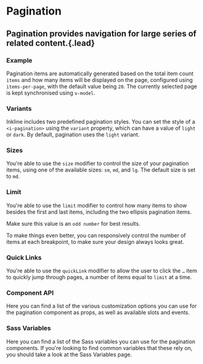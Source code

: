 # Pagination
## Pagination provides navigation for large series of related content.{.lead}

### Example
Pagination items are automatically generated based on the total item count `items` and how many items will be displayed on the page, configured using `items-per-page`, with the default value being `20`. The currently selected page is kept synchronised using `v-model`.

<i-code-preview title="Pagination Example">
<i-pagination v-model="currentPage" :items="300" :items-per-page="20"></i-pagination>
<template slot="html">

~~~html
<i-pagination v-model="currentPage" :items="300" :items-per-page="20"></i-pagination>
~~~

</template>
<template slot="js">

~~~js
export default {
  data () {
    return {
      currentPage: 1
    };
  }
}
~~~

</template>
</i-code-preview>


### Variants
Inkline includes two predefined pagination styles. You can set the style of a `<i-pagination>` using the `variant` property, which can have a value of `light` or `dark`. By default, pagination uses the `light` variant.

<i-code-preview title="Pagination Variants">
<i-pagination v-model="currentPageLight" variant="light" :items="100" :items-per-page="10" class="_margin-bottom-1"></i-pagination>
<i-pagination v-model="currentPageDark" variant="dark" :items="100" :items-per-page="10"></i-pagination>
<template slot="html">

~~~html
<i-pagination v-model="currentPage" variant="light" :items="100" :items-per-page="10"></i-pagination>
~~~
~~~html
<i-pagination v-model="currentPage" variant="dark" :items="100" :items-per-page="10"></i-pagination>
~~~

</template>
<template slot="js">

~~~js
export default {
  data () {
    return {
      currentPage: 1
    };
  }
}
~~~

</template>
</i-code-preview>

### Sizes
You're able to use the `size` modifier to control the size of your pagination items, using one of the available sizes: `sm`, `md`, and `lg`. The default size is set to `md`.

<i-code-preview title="Pagination Sizes">
<div>
<i-pagination v-model="currentPageSm" size="sm" :items="100" :items-per-page="10" class="_margin-bottom-1"></i-pagination>
<i-pagination v-model="currentPageMd" size="md" :items="100" :items-per-page="10" class="_margin-bottom-1"></i-pagination>
<i-pagination v-model="currentPageLg" size="lg" :items="100" :items-per-page="10"></i-pagination>
</div>
<template slot="html">

~~~html
<i-pagination v-model="currentPage" size="sm" :items="100" :items-per-page="10"></i-pagination>
~~~
~~~html
<i-pagination v-model="currentPage" size="md" :items="100" :items-per-page="10"></i-pagination>
~~~
~~~html
<i-pagination v-model="currentPage" size="lg" :items="100" :items-per-page="10"></i-pagination>
~~~

</template>
<template slot="js">

~~~js
export default {
  data () {
    return {
      currentPage: 1
    };
  }
}
~~~

</template>
</i-code-preview>

### Limit
You're able to use the `limit` modifier to control how many items to show besides the first and last items, including the two ellipsis pagination items. 

Make sure this value is an `odd number` for best results.

<i-code-preview title="Pagination Limit">
<div>
<i-pagination v-model="currentPagePageLimit" :limit="3" :items="100" :items-per-page="10"></i-pagination>
</div>
<template slot="html">

~~~html
<i-pagination v-model="currentPage" :limit="3" :items="100" :items-per-page="10"></i-pagination>
~~~

</template>
<template slot="js">

~~~js
export default {
  data () {
    return {
      currentPage: 1
    };
  }
}
~~~

</template>
</i-code-preview>

To make things even better, you can responsively control the number of items at each breakpoint, to make sure your design always looks great.

<i-code-preview title="Pagination Responsive Limit">
<div>
<i-pagination v-model="currentPagePageLimitResponsive" :limit="pageLimit" :items="100" :items-per-page="10"></i-pagination>
</div>
<template slot="html">

~~~html
<i-pagination v-model="currentPage" :limit="pageLimit" :items="100" :items-per-page="10"></i-pagination>
~~~

</template>
<template slot="js">

~~~js
export default {
  data () {
    return {
      currentPage: 1,
      pageLimit: {
          xs: 3,
          sm: 5,
          md: 7
      }
    };
  }
}
~~~

</template>
</i-code-preview>


### Quick Links
You're able to use the `quickLink` modifier to allow the user to click the `…` item to quickly jump through pages, a number of items equal to `limit` at a time. 

<i-code-preview title="Pagination Quick Link">
<div>
<i-pagination v-model="currentPageQuickLink" quick-link :items="100" :items-per-page="10"></i-pagination>
</div>
<template slot="html">

~~~html
<i-pagination v-model="currentPage" quick-link :items="100" :items-per-page="10"></i-pagination>
~~~

</template>
<template slot="js">

~~~js
export default {
  data () {
    return {
      currentPage: 1
    };
  }
}
~~~

</template>
</i-code-preview>


### Component API
Here you can find a list of the various customization options you can use for the pagination component as props, as well as available slots and events.

<i-api-preview title="Pagination API" markup="i-pagination" expanded link="https://github.com/inkline/inkline/tree/master/packages/inkline/src/components/Pagination">
    <template slot="props">
        <api-table>
            <api-table-row>
                <template slot="property">items</template>
                <template slot="description">Sets the total number of items to paginate.</template>
                <template slot="type"><code>Number</code></template>
                <template slot="values"></template>
                <template slot="default"><code>0</code></template>
            </api-table-row>
            <api-table-row>
                <template slot="property">items-per-page</template>
                <template slot="description">Sets the number of items per pagination entry.</template>
                <template slot="type"><code>Number</code></template>
                <template slot="values"></template>
                <template slot="default"><code>20</code></template>
            </api-table-row>
            <api-table-row>
                <template slot="property">limit</template>
                <template slot="description">Sets the maximum number of pagination elements to display at a time.</template>
                <template slot="type"><code>Number</code>, <code>Object</code></template>
                <template slot="values"><code>n % 2 === 1</code></template>
                <template slot="default"><code>{ xs: 3, sm: 5 }</code></template>
            </api-table-row>
            <api-table-row>
                <template slot="property">quick-link</template>
                <template slot="description">Enables pagination quick links.</template>
                <template slot="type"><code>Boolean</code></template>
                <template slot="values"><code>true</code>, <code>false</code></template>
                <template slot="default"><code>false</code></template>
            </api-table-row>
            <api-table-row>
                <template slot="property">size</template>
                <template slot="description">Sets the size of the pagination component.</template>
                <template slot="type"><code>String</code></template>
                <template slot="values"><code>sm</code>, <code>md</code>, <code>lg</code></template>
                <template slot="default"><code>md</code></template>
            </api-table-row>
            <api-table-row>
                <template slot="property">value</template>
                <template slot="description">Sets the currently selected pagination entry.</template>
                <template slot="type"><code>Number</code></template>
                <template slot="values"></template>
                <template slot="default"><code>1</code></template>
            </api-table-row>
            <api-table-row>
                <template slot="property">variant</template>
                <template slot="description">Sets the color variant of the pagination component.</template>
                <template slot="type"><code>String</code></template>
                <template slot="values"><code>light</code>, <code>dark</code></template>
                <template slot="default"><code>light</code></template>
            </api-table-row>
        </api-table>
    </template>
    <template slot="slots">
        <api-table>
            <api-table-row>
                <template slot="slot">default</template>
                <template slot="description">Slot for pagination component default content.</template>
            </api-table-row>
            <api-table-row>
                <template slot="slot">next</template>
                <template slot="description">Slot for pagination component next button content.</template>
            </api-table-row>
            <api-table-row>
                <template slot="slot">previous</template>
                <template slot="description">Slot for pagination component previous button content.</template>
            </api-table-row>
        </api-table>
    </template>
    <template slot="events">
        <api-table>
            <api-table-row>
                <template slot="event">change</template>
                <template slot="description">Emitted when active item changes.</template>
                <template slot="type"><code>(item: Number) => {}</code></template>
            </api-table-row>
            <api-table-row>
                <template slot="event">input</template>
                <template slot="description">Emitted when active item changes. Used together with <code>v-model</code>.</template>
                <template slot="type"><code>(item: Number) => {}</code></template>
            </api-table-row>
        </api-table>
    </template>
</i-api-preview>

### Sass Variables
Here you can find a list of the Sass variables you can use for the pagination components. If you're looking to find common variables that these rely on, you should take a look at the <nuxt-link :to="{ name: 'docs-core-sass-variables' }">Sass Variables</nuxt-link> page.

<i-scss-preview title="Pagination" expanded>
    <template slot="scss">
        <api-table>
            <api-table-row>
                <template slot="property">$pagination-font-size</template>
                <template slot="default"><code>$font-size</code></template>
            </api-table-row>
            <api-table-row>
                <template slot="property">$pagination-item-disabled-color</template>
                <template slot="default"><code>$text-muted</code></template>
            </api-table-row>
            <api-table-row>
                <template slot="property">$pagination-item-padding-base</template>
                <template slot="default"><code>$spacer-1-2 $spacer-1-3</code></template>
            </api-table-row>
            <api-table-row>
                <template slot="property">$pagination-item-padding</template>
                <template slot="default"><code>size-map($pagination-item-padding-base, $sizes, $size-multipliers)</code></template>
            </api-table-row>
            <api-table-row>
                <template slot="property">$pagination-item-min-width-base</template>
                <template slot="default"><code>40px</code></template>
            </api-table-row>
            <api-table-row>
                <template slot="property">$pagination-item-min-width</template>
                <template slot="default"><code>size-map($pagination-item-min-width-base, $sizes, $size-multipliers)</code></template>
            </api-table-row>
            <api-table-row>
                <template slot="property">$pagination-item-spacing</template>
                <template slot="default"><code>0.25rem</code></template>
            </api-table-row>
            <api-table-row>
                <template slot="property">$pagination-item-border-width</template>
                <template slot="default"><code>$border-width</code></template>
            </api-table-row>
            <api-table-row>
                <template slot="property">$pagination-item-border-radius</template>
                <template slot="default"><code>$border-radius</code></template>
            </api-table-row>
            <api-table-row>
                <template slot="property">$pagination-item-background-active</template>
                <template slot="default"><code>$color-primary</code></template>
            </api-table-row>
            <api-table-row>
                <template slot="property">$pagination-item-color-active</template>
                <template slot="default"><code>$color-white</code></template>
            </api-table-row>
            <api-table-row>
                <template slot="property">$pagination-variants</template>
                <template slot="default"><code>('monochrome')</code></template>
            </api-table-row>
            <api-table-row>
                <template slot="property">$pagination-variant-color-light</template>
                <template slot="default"><code>$variant-color-light</code></template>
            </api-table-row>
            <api-table-row>
                <template slot="property">$pagination-variant-color-dark</template>
                <template slot="default"><code>$variant-color-dark</code></template>
            </api-table-row>
        </api-table>
    </template>
</i-scss-preview> 
